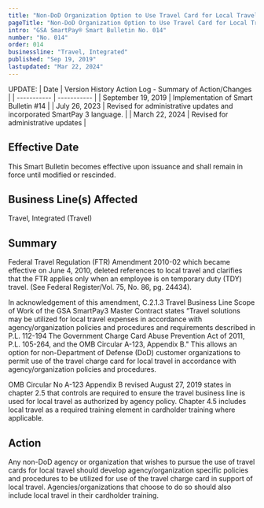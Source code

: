 ```yaml
---
title: "Non-DoD Organization Option to Use Travel Card for Local Travel"
pageTitle: "Non-DoD Organization Option to Use Travel Card for Local Travel"
intro: "GSA SmartPay® Smart Bulletin No. 014"
number: "No. 014"
order: 014
businessline: "Travel, Integrated"
published: "Sep 19, 2019"
lastupdated: "Mar 22, 2024"
---
```


UPDATE:
| Date | Version History Action Log - Summary of Action/Changes |
| ----------- | ----------- |
| September 19, 2019 | Implementation of Smart Bulletin #14 |
| July 26, 2023 | Revised for administrative updates and incorporated SmartPay 3 language. |
| March 22, 2024 | Revised for administrative updates |

## Effective Date

This Smart Bulletin becomes effective upon issuance and shall remain in force until modified or rescinded.


## Business Line(s) Affected

Travel, Integrated (Travel) 


## Summary

Federal Travel Regulation (FTR) Amendment 2010-02 which became effective on June 4, 2010, deleted references to local travel and clarifies that the FTR applies only when an employee is on temporary duty (TDY) travel. (See Federal Register/Vol. 75, No. 86, pg. 24434). 

In acknowledgement of this amendment, C.2.1.3 Travel Business Line Scope of Work of the GSA SmartPay3 Master Contract states “Travel solutions may be utilized for local travel expenses in accordance with agency/organization policies and procedures and requirements described in P.L. 112-194 The Government Charge Card Abuse Prevention Act of 2011, P.L. 105-264, and the OMB Circular A-123, Appendix B." This allows an option for non-Department of Defense (DoD) customer organizations to permit use of the travel charge card for local travel in accordance with agency/organization policies and procedures. 

OMB Circular No A-123 Appendix B revised August 27, 2019 states in chapter 2.5 that controls are required to ensure the travel business line is used for local travel as authorized by agency policy. Chapter 4.5 includes local travel as a required training element in cardholder training where applicable.


## Action

Any non-DoD agency or organization that wishes to pursue the use of travel cards for local travel should develop agency/organization specific policies and procedures to be utilized for use of the travel charge card in support of local travel. 
Agencies/organizations that choose to do so should also include local travel in their cardholder training. 
